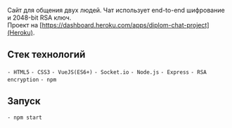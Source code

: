 Сайт для общения двух людей. Чат использует end-to-end шифрование и 2048-bit RSA ключ.<br>
Проект на [https://dashboard.heroku.com/apps/diplom-chat-project](Heroku).
## Стек технологий

`- HTML5`
`- CSS3`
`- VueJS(ES6+)`
`- Socket.io`
`- Node.js`
`- Express`
`- RSA encryption`
`- npm`

## Запуск

`- npm start`
